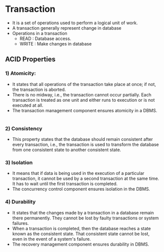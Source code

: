# Transaction

- It is a set of operations used to perform a logical unit of work.
- A transaction generally represent change in database
- Operations in a transaction
  - READ : Database access.
  - WRITE : Make changes in database
 

## ACID Properties
### 1) Atomicity:
- It states that all operations of the transaction take place at once; if not, the transaction is aborted.
- There is no midway, i.e., the transaction cannot occur partially. Each transaction is treated as one unit and either runs to execution or is not executed at all.
- The transaction management component ensures atomicity in a DBMS.
  
### 2) Consistency
- This property states that the database should remain consistent after every transaction, i.e., the transaction is used to transform the database from one consistent state to another consistent state.
  
### 3) Isolation
- It means that if data is being used in the execution of a particular transaction, it cannot be used by a second transaction at the same time. It has to wait until the first transaction is completed.
- The concurrency control component ensures isolation in the DBMS.
  
### 4) Durability
- It states that the changes made by a transaction in a database remain there permanently. They cannot be lost by faulty transactions or system failures.
- When a transaction is completed, then the database reaches a state known as the consistent state. That consistent state cannot be lost, even in the event of a system's failure.
- The recovery management component ensures durability in DBMS.
